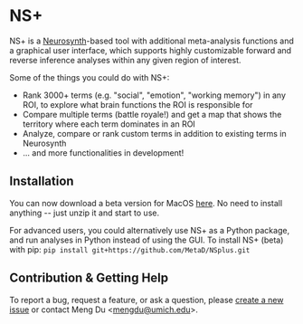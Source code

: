 # NS+
NS+ is a [Neurosynth](www.neurosynth.org)-based tool with additional meta-analysis functions and a graphical user interface, which supports highly customizable forward and reverse inference analyses within any given region of interest.

Some of the things you could do with NS+:
- Rank 3000+ terms (e.g. "social", "emotion", "working memory") in any ROI, to explore what brain functions the ROI is responsible for
- Compare multiple terms (battle royale!) and get a map that shows the territory where each term dominates in an ROI
- Analyze, compare or rank custom terms in addition to existing terms in Neurosynth
- ... and more functionalities in development!

## Installation
You can now download a beta version for MacOS [here](https://github.com/MetaD/NSplus/releases). No need to install anything -- just unzip it and start to use.

For advanced users, you could alternatively use NS+ as a Python package, and run analyses in Python instead of using the GUI. To install NS+ (beta) with pip: `pip install git+https://github.com/MetaD/NSplus.git`

## Contribution & Getting Help
To report a bug, request a feature, or ask a question, please [create a new issue](https://github.com/MetaD/NSplus/issues/new) or contact Meng Du <<mengdu@umich.edu>>.
